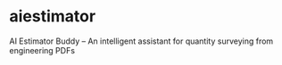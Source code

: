 # aiestimator
AI Estimator Buddy – An intelligent assistant for quantity surveying from engineering PDFs
